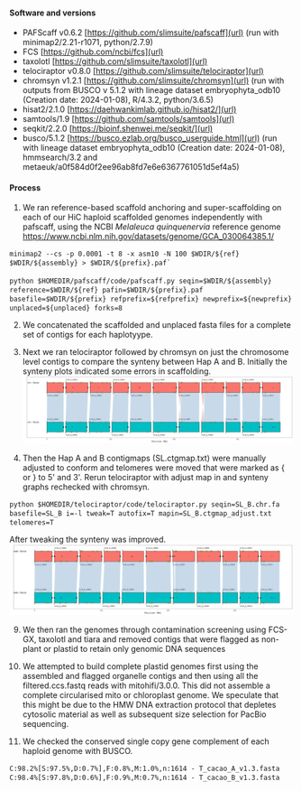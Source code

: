 
#### Software and versions

- PAFScaff v0.6.2 [https://github.com/slimsuite/pafscaff](url) (run with minimap2/2.21-r1071, python/2.7.9)
- FCS [https://github.com/ncbi/fcs](url)
- taxolotl [https://github.com/slimsuite/taxolotl](url)
- telociraptor v0.8.0 [https://github.com/slimsuite/telociraptor](url)
- chromsyn v1.2.1 [https://github.com/slimsuite/chromsyn](url) (run with outputs from BUSCO v 5.1.2 with lineage dataset embryophyta_odb10 (Creation date: 2024-01-08), R/4.3.2, python/3.6.5)
- hisat2/2.1.0 [https://daehwankimlab.github.io/hisat2/](url)
- samtools/1.9 [https://github.com/samtools/samtools](url)
- seqkit/2.2.0 [https://bioinf.shenwei.me/seqkit/](url)
- busco/5.1.2 [https://busco.ezlab.org/busco_userguide.html](url) (run with lineage dataset embryophyta_odb10 (Creation date: 2024-01-08), hmmsearch/3.2 and metaeuk/a0f584d0f2ee96ab8fd7e6e6367761051d5ef4a5) 

#### Process

1. We ran reference-based scaffold anchoring and super-scaffolding on each of our HiC haploid scaffolded genomes independently with pafscaff, using the NCBI _Melaleuca quinquenervia_ reference genome <https://www.ncbi.nlm.nih.gov/datasets/genome/GCA_030064385.1/>

```
minimap2 --cs -p 0.0001 -t 8 -x asm10 -N 100 $WDIR/${ref}  $WDIR/${assembly} > $WDIR/${prefix}.paf`

python $HOMEDIR/pafscaff/code/pafscaff.py seqin=$WDIR/${assembly} reference=$WDIR/${ref} pafin=$WDIR/${prefix}.paf basefile=$WDIR/${prefix} refprefix=${refprefix} newprefix=${newprefix} unplaced=${unplaced} forks=8
```

2. We concatenated the scaffolded and unplaced fasta files for a complete set of contigs for each haplotyype.

3. Next we ran telociraptor followed by chromsyn on just the chromosome level contigs to compare the synteny between Hap A and B.  Initially the synteny plots indicated some errors in scaffolding.
 ![Alt text](https://github.com/peritob/Syzygium-luehmannii/blob/main/SL.png)

4. Then the Hap A and B contigmaps (SL.ctgmap.txt) were manually adjusted to conform and telomeres were moved that were marked as { or } to 5' and 3'. Rerun telociraptor with adjust map in and synteny graphs rechecked with chromsyn.

```
python $HOMEDIR/telociraptor/code/telociraptor.py seqin=SL_B.chr.fa basefile=SL_B i=-l tweak=T autofix=T mapin=SL_B.ctgmap_adjust.txt telomeres=T
```

After tweaking the synteny was improved.
![Alt text](https://github.com/peritob/Syzygium-luehmannii/blob/main/SL.tweak.png)


9. We then ran the genomes through contamination screening using FCS-GX, taxolotl and tiara and removed contigs that were flagged as non-plant or plastid to retain only genomic DNA sequences

10. We attempted to build complete plastid genomes first using the assembled and flagged organelle contigs and then using all the filtered.ccs.fastq reads with mitohifi/3.0.0. This did not assemble a complete circularised mito or chloroplast genome. We speculate that this might be due to the HMW DNA extraction protocol that depletes cytosolic material as well as subsequent size selection for PacBio sequencing. 
    
11. We checked the conserved single copy gene complement of each haploid genome with BUSCO.

```
C:98.2%[S:97.5%,D:0.7%],F:0.8%,M:1.0%,n:1614 - T_cacao_A_v1.3.fasta
C:98.4%[S:97.8%,D:0.6%],F:0.9%,M:0.7%,n:1614 - T_cacao_B_v1.3.fasta
```
    
